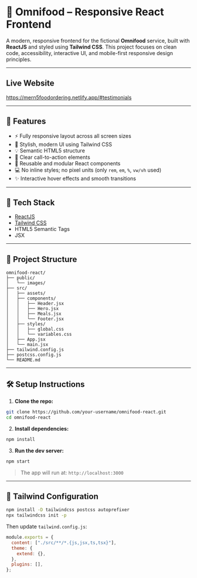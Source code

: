 # 🌱 Omnifood – Responsive React Frontend

A modern, responsive frontend for the fictional **Omnifood** service, built with **ReactJS** and styled using **Tailwind CSS**. This project focuses on clean code, accessibility, interactive UI, and mobile-first responsive design principles.

---

## Live Website
https://mern5foodordering.netlify.app/#testimonials

---

## 🚀 Features

- ⚡ Fully responsive layout across all screen sizes
- 🎨 Stylish, modern UI using Tailwind CSS
- 💡 Semantic HTML5 structure
- 🎯 Clear call-to-action elements
- 🧩 Reusable and modular React components
- 💻 No inline styles; no pixel units (only `rem`, `em`, `%`, `vw/vh` used)
- ✨ Interactive hover effects and smooth transitions

---

## 🧱 Tech Stack

- [ReactJS](https://reactjs.org/)
- [Tailwind CSS](https://tailwindcss.com/)
- HTML5 Semantic Tags
- JSX

---

## 📁 Project Structure

```
omnifood-react/
├── public/
│   └── images/
├── src/
│   ├── assets/
│   ├── components/
│   │   ├── Header.jsx
│   │   ├── Hero.jsx
│   │   ├── Meals.jsx
│   │   └── Footer.jsx
│   ├── styles/
│   │   ├── global.css
│   │   └── variables.css
│   ├── App.jsx
│   └── main.jsx
├── tailwind.config.js
├── postcss.config.js
└── README.md
```

---

## 🛠️ Setup Instructions

1. **Clone the repo:**

```bash
git clone https://github.com/your-username/omnifood-react.git
cd omnifood-react
```

2. **Install dependencies:**

```bash
npm install
```

3. **Run the dev server:**

```bash
npm start
```

> The app will run at: `http://localhost:3000`

---

## 🔧 Tailwind Configuration

```bash
npm install -D tailwindcss postcss autoprefixer
npx tailwindcss init -p
```

Then update `tailwind.config.js`:

```js
module.exports = {
  content: ["./src/**/*.{js,jsx,ts,tsx}"],
  theme: {
    extend: {},
  },
  plugins: [],
};